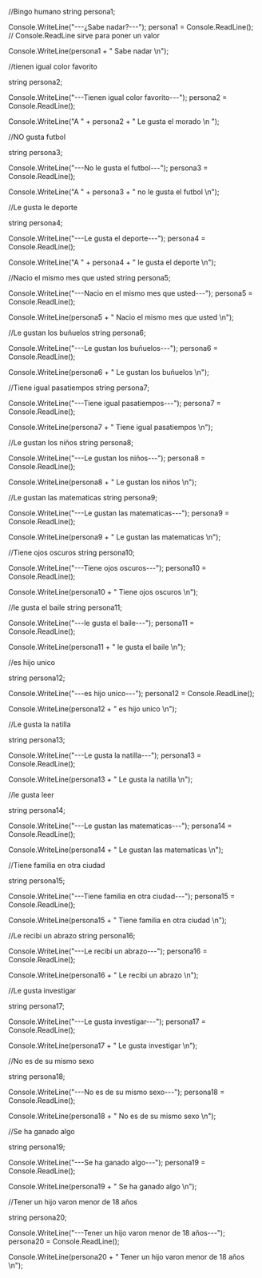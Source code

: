 //Bingo humano
string persona1;

Console.WriteLine("---¿Sabe nadar?---");
    persona1 = Console.ReadLine(); // Console.ReadLine sirve para poner un valor 

Console.WriteLine(persona1 + " Sabe nadar \n");

//tienen igual color favorito 


string persona2;

Console.WriteLine("---Tienen igual color favorito---"); 
    persona2 = Console.ReadLine();

Console.WriteLine("A " + persona2 + " Le gusta el morado \n ");

//NO gusta futbol

string persona3;

Console.WriteLine("---No le gusta el futbol---"); 
    persona3 = Console.ReadLine();

Console.WriteLine("A " + persona3 + " no le gusta el futbol \n");

//Le gusta le deporte

string persona4;

Console.WriteLine("---Le gusta el deporte---");
    persona4 = Console.ReadLine();

Console.WriteLine("A " + persona4 + " le gusta el deporte \n");

//Nacio el mismo mes que usted
string persona5;

Console.WriteLine("---Nacio en el mismo mes que usted---");
    persona5 = Console.ReadLine();

Console.WriteLine(persona5 + " Nacio el mismo mes que usted \n");

//Le gustan los buñuelos
string persona6;

Console.WriteLine("---Le gustan los buñuelos---");
persona6 = Console.ReadLine();

Console.WriteLine(persona6 + " Le gustan los buñuelos \n");

//Tiene igual pasatiempos
string persona7;

Console.WriteLine("---Tiene igual pasatiempos---");
persona7 = Console.ReadLine();

Console.WriteLine(persona7 + " Tiene igual pasatiempos \n");

//Le gustan los niños
string persona8;

Console.WriteLine("---Le gustan los niños---");
persona8 = Console.ReadLine();

Console.WriteLine(persona8 + " Le gustan los niños \n");

//Le gustan las matematicas
string persona9;

Console.WriteLine("---Le gustan las matematicas---");
persona9 = Console.ReadLine();

Console.WriteLine(persona9 + " Le gustan las matematicas \n");

//Tiene ojos oscuros
string persona10;

Console.WriteLine("---Tiene ojos oscuros---");
persona10 = Console.ReadLine();

Console.WriteLine(persona10 + " Tiene ojos oscuros \n");

//le gusta el baile
string persona11;

Console.WriteLine("---le gusta el baile---");
persona11 = Console.ReadLine();

Console.WriteLine(persona11 + " le gusta el baile \n");

//es hijo unico

string persona12;

Console.WriteLine("---es hijo unico---");
persona12 = Console.ReadLine();

Console.WriteLine(persona12 + " es hijo unico \n");

//Le gusta la natilla

string persona13;

Console.WriteLine("---Le gusta la natilla---");
persona13 = Console.ReadLine();

Console.WriteLine(persona13 + " Le gusta la natilla \n");

//le gusta leer

string persona14;

Console.WriteLine("---Le gustan las matematicas---");
persona14 = Console.ReadLine();

Console.WriteLine(persona14 + " Le gustan las matematicas \n");

//Tiene familia en otra ciudad

string persona15;

Console.WriteLine("---Tiene familia en otra ciudad---");
persona15 = Console.ReadLine();

Console.WriteLine(persona15 + " Tiene familia en otra ciudad \n");

//Le recibi un abrazo
string persona16;

Console.WriteLine("---Le recibi un abrazo---");
persona16 = Console.ReadLine();

Console.WriteLine(persona16 + " Le recibi un abrazo \n");

//Le gusta investigar

string persona17;

Console.WriteLine("---Le gusta investigar---");
persona17 = Console.ReadLine();

Console.WriteLine(persona17 + " Le gusta investigar \n");

//No es de su mismo sexo

string persona18;

Console.WriteLine("---No es de su mismo sexo---");
persona18 = Console.ReadLine();

Console.WriteLine(persona18 + " No es de su mismo sexo \n");

//Se ha ganado algo

string persona19;

Console.WriteLine("---Se ha ganado algo---");
persona19 = Console.ReadLine();

Console.WriteLine(persona19 + " Se ha ganado algo \n");

//Tener un hijo varon menor de 18 años

string persona20;

Console.WriteLine("---Tener un hijo varon menor de 18 años---");
persona20 = Console.ReadLine();

Console.WriteLine(persona20 + " Tener un hijo varon menor de 18 años \n");


